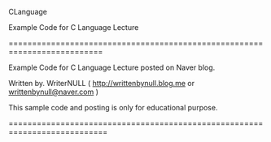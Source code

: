 CLanguage

Example Code for C Language Lecture

==========================================================================

Example Code for C Language Lecture posted on Naver blog.

Written by. WriterNULL ( http://writtenbynull.blog.me or writtenbynull@naver.com )

This sample code and posting is only for educational purpose.

===========================================================================
